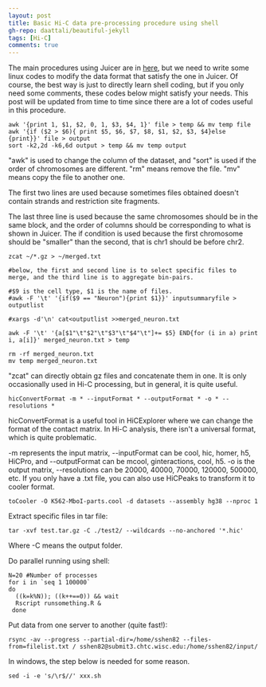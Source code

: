 ```yaml
---
layout: post
title: Basic Hi-C data pre-processing procedure using shell
gh-repo: daattali/beautiful-jekyll
tags: [Hi-C]
comments: true
---
```


The main procedures using Juicer are in [here](https://github.com/aidenlab/juicer/wiki/Pre), but we need to write some linux codes to modify the data format that satisfy the one in Juicer. Of course, the best way is just to directly learn shell coding, but if you only need some comments, these codes below might satisfy your needs. This post will be updated from time to time since there are a lot of codes useful in this procedure.

~~~
awk '{print 1, $1, $2, 0, 1, $3, $4, 1}' file > temp && mv temp file
awk '{if ($2 > $6){ print $5, $6, $7, $8, $1, $2, $3, $4}else {print}}' file > output
sort -k2,2d -k6,6d output > temp && mv temp output
~~~

"awk" is used to change the column of the dataset, and "sort" is used if the order of chromosomes are different. "rm" means remove the file. "mv" means copy the file to another one.

The first two lines are used because sometimes files obtained doesn't contain strands and restriction site fragments.

The last three line is used because the same chromosomes should be in the same block, and the order of columns should be corresponding to what is shown in Juicer. The if condition is used because the first chromosome should be "smaller" than the second, that is chr1 should be before chr2.

~~~
zcat ~/*.gz > ~/merged.txt

#below, the first and second line is to select specific files to merge, and the third line is to aggregate bin-pairs.

#$9 is the cell type, $1 is the name of files.
#awk -F '\t' '{if($9 == "Neuron"){print $1}}' inputsummaryfile > outputlist

#xargs -d'\n' cat<outputlist >>merged_neuron.txt

awk -F '\t' '{a[$1"\t"$2"\t"$3"\t"$4"\t"]+= $5} END{for (i in a) print i, a[i]}' merged_neuron.txt > temp

rm -rf merged_neuron.txt
mv temp merged_neuron.txt
~~~

"zcat" can directly obtain gz files and concatenate them in one. It is only occasionally used in Hi-C processing, but in general, it is quite useful.

~~~
hicConvertFormat -m * --inputFormat * --outputFormat * -o * --resolutions *
~~~

hicConvertFormat is a useful tool in HiCExplorer where we can change the format of the contact matrix. In Hi-C analysis, there isn't a universal format, which is quite problematic.

-m represents the input matrix, --inputFormat can be cool, hic, homer, h5, HiCPro, and --outputFormat can be mcool, ginteractions, cool, h5. -o is the output matrix, --resolutions can be 20000, 40000, 70000, 120000, 500000, etc. If you only have a .txt file, you can also use HiCPeaks to transform it to cooler format.

~~~
toCooler -O K562-MboI-parts.cool -d datasets --assembly hg38 --nproc 1
~~~

Extract specific files in tar file:

~~~
tar -xvf test.tar.gz -C ./test2/ --wildcards --no-anchored '*.hic'
~~~

Where -C means the output folder.

Do parallel running using shell:

~~~
N=20 #Number of processes
for i in `seq 1 100000`
do
  ((k=k%N)); ((k++==0)) && wait
  Rscript runsomething.R &
 done
~~~

Put data from one server to another (quite fast!):

~~~
rsync -av --progress --partial-dir=/home/sshen82 --files-from=filelist.txt / sshen82@submit3.chtc.wisc.edu:/home/sshen82/input/
~~~

In windows, the step below is needed for some reason.

~~~
sed -i -e 's/\r$//' xxx.sh
~~~
